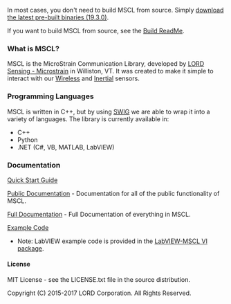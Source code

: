 In most cases, you don't need to build MSCL from source. Simply [download the latest pre-built binaries (19.3.0)](https://github.com/LORD-MicroStrain/MSCL/releases/download/v19.3.0/MSCL_19.3.0.zip). 

If you want to build MSCL from source, see the [Build ReadMe](https://github.com/LORD-MicroStrain/MSCL/blob/master/BuildScripts/buildReadme.md).

### What is MSCL?
MSCL is the MicroStrain Communication Library, developed by [LORD Sensing - Microstrain](http://microstrain.com) in Williston, VT. It was created to make it simple to interact with our [Wireless](http://www.microstrain.com/wireless) and [Inertial](http://www.microstrain.com/inertial) sensors.

### Programming Languages
MSCL is written in C++, but by using [SWIG](http://swig.org/) we are able to wrap it into a variety of languages.
The library is currently available in:
* C++
* Python
* .NET (C#, VB, MATLAB, LabVIEW)

### Documentation
[Quick Start Guide](http://lord-microstrain.github.io/MSCL/Documentation/Getting%20Started/index.html)

[Public Documentation](http://lord-microstrain.github.io/MSCL/Documentation/MSCL%20API%20Documentation/index.html) - Documentation for all of the public functionality of MSCL.

[Full Documentation](http://lord-microstrain.github.io/MSCL/Documentation/MSCL%20Documentation/index.html) - Full Documentation of everything in MSCL.

[Example Code](https://github.com/LORD-MicroStrain/MSCL/tree/master/MSCL_Examples)
  * Note: LabVIEW example code is provided in the [LabVIEW-MSCL VI package](https://github.com/LORD-MicroStrain/LabVIEW-MSCL).

#### License
MIT License - see the LICENSE.txt file in the source distribution.

Copyright (C) 2015-2017 LORD Corporation. All Rights Reserved.
